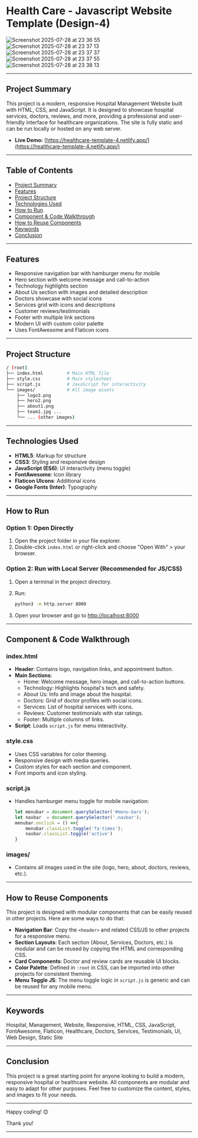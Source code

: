# Health Care - Javascript Website Template (Design-4)

![Screenshot 2025-07-28 at 23 36 55](https://github.com/user-attachments/assets/0b545a06-7742-4202-9eb5-aabefb70b1fd)
![Screenshot 2025-07-28 at 23 37 13](https://github.com/user-attachments/assets/4689d3fb-3338-49b6-ac06-313234c6114d)
![Screenshot 2025-07-28 at 23 37 37](https://github.com/user-attachments/assets/8b086587-a5c2-4fcb-aeac-b6b4feafaed3)
![Screenshot 2025-07-28 at 23 37 55](https://github.com/user-attachments/assets/cc9d8915-2129-4daf-aa3e-750c4ce00451)
![Screenshot 2025-07-28 at 23 38 13](https://github.com/user-attachments/assets/080e8fdd-fd55-4fa0-b28e-6b8ea2f61f48)

---

## Project Summary

This project is a modern, responsive Hospital Management Website built with HTML, CSS, and JavaScript. It is designed to showcase hospital services, doctors, reviews, and more, providing a professional and user-friendly interface for healthcare organizations. The site is fully static and can be run locally or hosted on any web server.

- **Live Demo:** [https://healthcare-template-4.netlify.app/](https://healthcare-template-4.netlify.app/)

---

## Table of Contents

- [Project Summary](#project-summary)
- [Features](#features)
- [Project Structure](#project-structure)
- [Technologies Used](#technologies-used)
- [How to Run](#how-to-run)
- [Component & Code Walkthrough](#component--code-walkthrough)
- [How to Reuse Components](#how-to-reuse-components)
- [Keywords](#keywords)
- [Conclusion](#conclusion)

---

## Features

- Responsive navigation bar with hamburger menu for mobile
- Hero section with welcome message and call-to-action
- Technology highlights section
- About Us section with images and detailed description
- Doctors showcase with social icons
- Services grid with icons and descriptions
- Customer reviews/testimonials
- Footer with multiple link sections
- Modern UI with custom color palette
- Uses FontAwesome and Flaticon icons

---

## Project Structure

```bash
/ (root)
├── index.html         # Main HTML file
├── style.css          # Main stylesheet
├── script.js          # JavaScript for interactivity
└── images/            # All image assets
    ├── logo3.png
    ├── hero2.png
    ├── about1.png
    ├── team1.jpg ...
    └── ... (other images)
```

---

## Technologies Used

- **HTML5**: Markup for structure
- **CSS3**: Styling and responsive design
- **JavaScript (ES6)**: UI interactivity (menu toggle)
- **FontAwesome**: Icon library
- **Flaticon UIcons**: Additional icons
- **Google Fonts (Inter)**: Typography

---

## How to Run

### Option 1: Open Directly

1. Open the project folder in your file explorer.
2. Double-click `index.html` or right-click and choose "Open With" > your browser.

### Option 2: Run with Local Server (Recommended for JS/CSS)

1. Open a terminal in the project directory.
2. Run:

   ```sh
   python3 -m http.server 8000
   ```

3. Open your browser and go to [http://localhost:8000](http://localhost:8000)

---

## Component & Code Walkthrough

### index.html

- **Header**: Contains logo, navigation links, and appointment button.
- **Main Sections**:
  - Home: Welcome message, hero image, and call-to-action buttons.
  - Technology: Highlights hospital's tech and safety.
  - About Us: Info and image about the hospital.
  - Doctors: Grid of doctor profiles with social icons.
  - Services: List of hospital services with icons.
  - Reviews: Customer testimonials with star ratings.
  - Footer: Multiple columns of links.
- **Script**: Loads `script.js` for menu interactivity.

### style.css

- Uses CSS variables for color theming.
- Responsive design with media queries.
- Custom styles for each section and component.
- Font imports and icon styling.

### script.js

- Handles hamburger menu toggle for mobile navigation:
  
  ```js
  let menubar = document.querySelector('#menu-bars');
  let navbar  = document.querySelector('.navbar');
  menubar.onclick = () =>{
      menubar.classList.toggle('fa-times');
      navbar.classList.toggle('active')
  }
  ```

### images/

- Contains all images used in the site (logo, hero, about, doctors, reviews, etc.).

---

## How to Reuse Components

This project is designed with modular components that can be easily reused in other projects. Here are some ways to do that:

- **Navigation Bar**: Copy the `<header>` and related CSS/JS to other projects for a responsive menu.
- **Section Layouts**: Each section (About, Services, Doctors, etc.) is modular and can be reused by copying the HTML and corresponding CSS.
- **Card Components**: Doctor and review cards are reusable UI blocks.
- **Color Palette**: Defined in `:root` in CSS, can be imported into other projects for consistent theming.
- **Menu Toggle JS**: The menu toggle logic in `script.js` is generic and can be reused for any mobile menu.

---

## Keywords

Hospital, Management, Website, Responsive, HTML, CSS, JavaScript, FontAwesome, Flaticon, Healthcare, Doctors, Services, Testimonials, UI, Web Design, Static Site

---

## Conclusion

This project is a great starting point for anyone looking to build a modern, responsive hospital or healthcare website. All components are modular and easy to adapt for other purposes. Feel free to customize the content, styles, and images to fit your needs.

---

Happy coding! 😊

Thank you!

---
